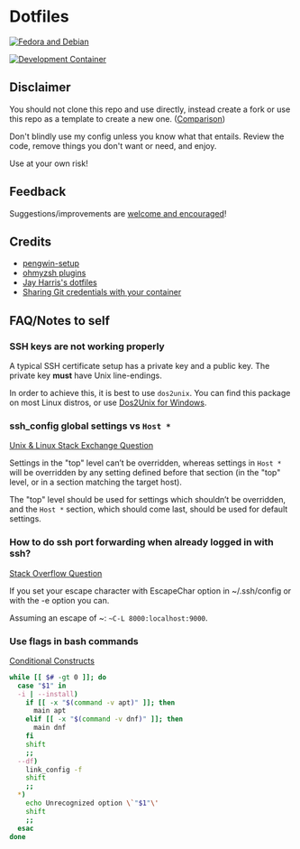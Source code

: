 # Dotfiles

[![Fedora and Debian](https://github.com/Smithienious/dotfiles/actions/workflows/dotfiles_nix.yml/badge.svg)](https://github.com/Smithienious/dotfiles/actions/workflows/dotfiles_nix.yml)
<!-- [![Windows](https://github.com/Smithienious/dotfiles/actions/workflows/dotfiles_windows.yml/badge.svg)](https://github.com/Smithienious/dotfiles/actions/workflows/dotfiles_windows.yml) -->
[![Development Container](https://github.com/Smithienious/dotfiles/actions/workflows/dotfiles_devcont.yml/badge.svg)](https://github.com/Smithienious/dotfiles/actions/workflows/dotfiles_devcont.yml)

## Disclaimer

You should not clone this repo and use directly, instead create a fork or use this repo as a template to create a new one. ([Comparison](https://docs.github.com/en/github/creating-cloning-and-archiving-repositories/creating-a-repository-on-github/creating-a-repository-from-a-template#about-repository-templates))

Don't blindly use my config unless you know what that entails.
Review the code, remove things you don't want or need, and enjoy.

Use at your own risk!

## Feedback

Suggestions/improvements are [welcome and encouraged](https://github.com/Smithienious/dotfiles/issues)!

## Credits

- [pengwin-setup](https://github.com/WhitewaterFoundry/pengwin-setup)
- [ohmyzsh plugins](https://github.com/ohmyzsh/ohmyzsh/blob/master/plugins)
- [Jay Harris's dotfiles](https://github.com/jayharris/dotfiles-windows)
- [Sharing Git credentials with your container](https://code.visualstudio.com/docs/remote/containers#_sharing-git-credentials-with-your-container)

## FAQ/Notes to self

### SSH keys are not working properly

A typical SSH certificate setup has a private key and a public key.
The private key **must** have Unix line-endings.

In order to achieve this, it is best to use `dos2unix`.
You can find this package on most Linux distros, or use [Dos2Unix for Windows](https://waterlan.home.xs4all.nl/dos2unix.html).

### ssh_config global settings vs `Host *`

[Unix & Linux Stack Exchange Question](https://unix.stackexchange.com/q/606832)

Settings in the "top" level can’t be overridden, whereas settings in `Host *` will be overridden by any setting defined before that section (in the "top" level, or in a section matching the target host).

The "top" level should be used for settings which shouldn’t be overridden, and the `Host *` section, which should come last, should be used for default settings.

### How to do ssh port forwarding when already logged in with ssh?

[Stack Overflow Question](https://stackoverflow.com/questions/5211561/can-i-do-ssh-port-forwarding-after-ive-already-logged-in-with-ssh)

If you set your escape character with EscapeChar option in ~/.ssh/config or with the -e option you can.

Assuming an escape of ~: `~C-L 8000:localhost:9000`.

### Use flags in bash commands

[Conditional Constructs](https://www.gnu.org/software/bash/manual/html_node/Conditional-Constructs.html)

```bash
while [[ $# -gt 0 ]]; do
  case "$1" in
  -i | --install)
    if [[ -x "$(command -v apt)" ]]; then
      main apt
    elif [[ -x "$(command -v dnf)" ]]; then
      main dnf
    fi
    shift
    ;;
  --df)
    link_config -f
    shift
    ;;
  *)
    echo Unrecognized option \`"$1"\'
    shift
    ;;
  esac
done
```
